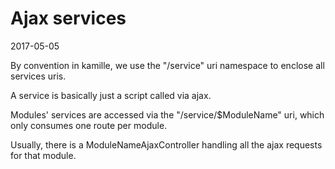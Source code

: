 Ajax services
====================
2017-05-05



By convention in kamille, we use the "/service" uri namespace to enclose all services uris.

A service is basically just a script called via ajax.

Modules' services are accessed via the "/service/$ModuleName" uri, which only consumes one route per module.

Usually, there is a ModuleNameAjaxController handling all the ajax requests for that module.